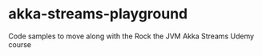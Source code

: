 # akka-streams-playground
Code samples to move along with the Rock the JVM Akka Streams Udemy course
